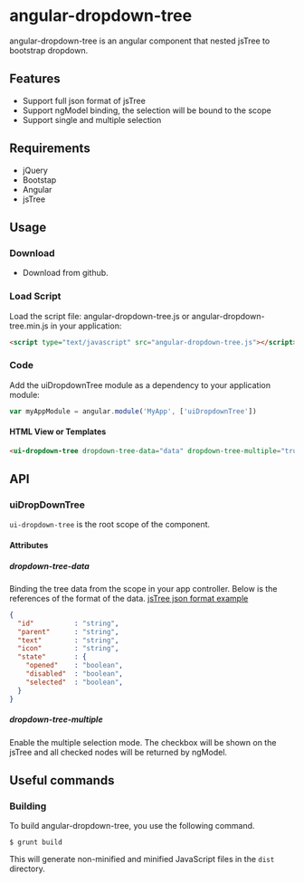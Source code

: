 # angular-dropdown-tree

angular-dropdown-tree is an angular component that nested jsTree to bootstrap dropdown. 

## Features

* Support full json format of jsTree
* Support ngModel binding, the selection will be bound to the scope
* Support single and multiple selection

## Requirements

* jQuery
* Bootstap
* Angular
* jsTree

## Usage

### Download

* Download from github.

### Load Script

Load the script file: angular-dropdown-tree.js or angular-dropdown-tree.min.js in your application:

```html
<script type="text/javascript" src="angular-dropdown-tree.js"></script>
```

### Code
Add the uiDropdownTree module as a dependency to your application module:

```js
var myAppModule = angular.module('MyApp', ['uiDropdownTree'])
```

#### HTML View or Templates

```html
<ui-dropdown-tree dropdown-tree-data="data" dropdown-tree-multiple="true" ng-model="selected" />
```

## API

### uiDropDownTree

`ui-dropdown-tree` is the root scope of the component.

#### Attributes
##### dropdown-tree-data
Binding the tree data from the scope in your app controller. Below is the references of the format of the data.
[jsTree json format example](https://www.jstree.com/docs/json/)

```json
{
  "id"          : "string",
  "parent"      : "string",
  "text"        : "string",
  "icon"        : "string",
  "state"       : {
    "opened"    : "boolean",
    "disabled"  : "boolean",
    "selected"  : "boolean",
  }
}
```

##### dropdown-tree-multiple
Enable the multiple selection mode. The checkbox will be shown on the jsTree and all checked nodes will be returned by ngModel.

## Useful commands

### Building

To build angular-dropdown-tree, you use the following command.

    $ grunt build

This will generate non-minified and minified JavaScript files in the `dist` directory.
